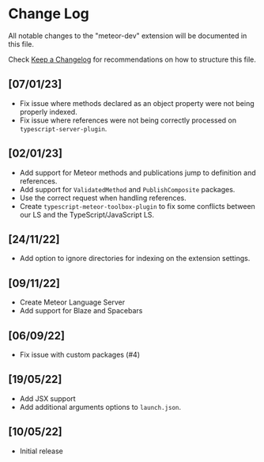 # Change Log

All notable changes to the "meteor-dev" extension will be documented in this file.

Check [Keep a Changelog](http://keepachangelog.com/) for recommendations on how to structure this file.

## [07/01/23]

-   Fix issue where methods declared as an object property were not being properly indexed.
-   Fix issue where references were not being correctly processed on `typescript-server-plugin`.

## [02/01/23]

-   Add support for Meteor methods and publications jump to definition and references.
-   Add support for `ValidatedMethod` and `PublishComposite` packages.
-   Use the correct request when handling references.
-   Create `typescript-meteor-toolbox-plugin` to fix some conflicts between our LS and the TypeScript/JavaScript LS.

## [24/11/22]

-   Add option to ignore directories for indexing on the extension settings.

## [09/11/22]

-   Create Meteor Language Server
-   Add support for Blaze and Spacebars

## [06/09/22]

-   Fix issue with custom packages (#4)

## [19/05/22]

-   Add JSX support
-   Add additional arguments options to `launch.json`.

## [10/05/22]

-   Initial release
